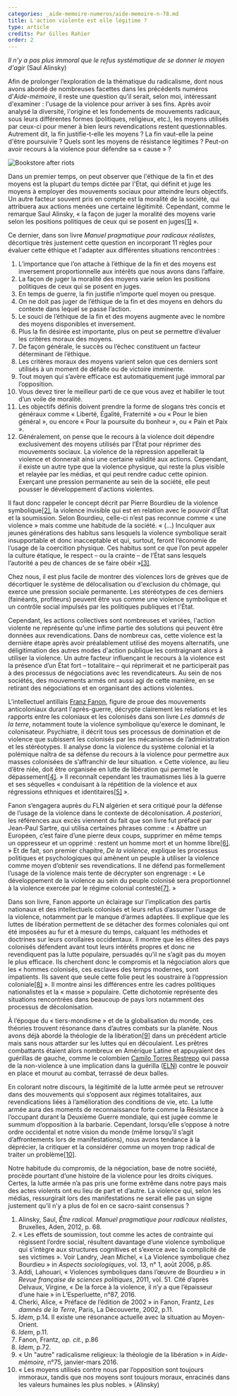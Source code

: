 ```yaml
---
categories: _aide-memoire-numeros/aide-memoire-n-78.md
title: L'action violente est elle légitime ?
type: article
credits: Par Gilles Rahier
order: 2
---
```

_Il n'y a pas plus immoral que le refus systématique de se donner le moyen d'agir_ (Saul Alinsky)

Afin de prolonger l’exploration de la thématique du radicalisme, dont nous avons abordé de nombreuses facettes dans les précédents numéros d'_Aide-mémoire_, il reste une question qu’il serait, selon moi, intéressant d'examiner : l'usage de la violence pour arriver à ses fins. Après avoir analysé la diversité, l'origine et les fondements de mouvements radicaux, sous leurs différentes formes (politiques, religieux, etc.), les moyens utilisés par ceux-ci pour mener à bien leurs revendications restent questionnables. Autrement dit, la fin justifie-t-elle les moyens ? La fin vaut-elle la peine d'être poursuivie ? Quels sont les moyens de résistance légitimes ? Peut-on avoir recours à la violence pour défendre sa « cause » ?



![Bookstore after riots](/assets/uploads/am-78-bookstore-after-riots.jpg)



Dans un premier temps, on peut observer que l'éthique de la fin et des moyens est la plupart du temps dictée par l'État, qui définit et juge les moyens à employer des mouvements sociaux pour atteindre leurs objectifs. Un autre facteur souvent pris en compte est la moralité de la société, qui attribuera aux actions menées une certaine légitimité. Cependant, comme le remarque Saul Alinsky, « la façon de juger la moralité des moyens varie selon les positions politiques de ceux qui se posent en juges[[1]](#footnote-1) ».

Ce dernier, dans son livre _Manuel pragmatique pour radicaux réalistes_, décortique très justement cette question en incorporant 11 règles pour évaluer cette éthique et l'adapter aux différentes situations rencontrées :

1. L’importance que l’on attache à l’éthique de la fin et des moyens est inversement proportionnelle aux intérêts que nous avons dans l’affaire.
2. La façon de juger la moralité des moyens varie selon les positions politiques de ceux qui se posent en juges.
3. En temps de guerre, la fin justifie n’importe quel moyen ou presque.
4. On ne doit pas juger de l’éthique de la fin et des moyens en dehors du contexte dans lequel se passe l’action.
5. Le souci de l’éthique de la fin et des moyens augmente avec le nombre des moyens disponibles et inversement.
6. Plus la fin désirée est importante, plus on peut se permettre d’évaluer les critères moraux des moyens.
7. De façon générale, le succès ou l’échec constituent un facteur déterminant de l’éthique.
8. Les critères moraux des moyens varient selon que ces derniers sont utilisés à un moment de défaite ou de victoire imminente.
9. Tout moyen qui s’avère efficace est automatiquement jugé immoral par l’opposition.
10. Vous devez tirer le meilleur parti de ce que vous avez et habiller le tout d’un voile de moralité.
11. Les objectifs définis doivent prendre la forme de slogans très concis et généraux comme « Liberté, Égalité, Fraternité » ou « Pour le bien général », ou encore « Pour la poursuite du bonheur », ou « Pain et Paix ».
12. Généralement, on pense que le recours à la violence doit dépendre exclusivement des moyens utilisés par l’État pour réprimer des mouvements sociaux. La violence de la répression appellerait la violence et donnerait ainsi une certaine validité aux actions. Cependant, il existe un autre type que la violence physique, qui reste la plus visible et relayée par les médias, et qui peut rendre caduc cette opinion. Exerçant une pression permanente au sein de la société, elle peut pousser le développement d'actions violentes.

Il faut donc rappeler le concept décrit par Pierre Bourdieu de la violence symbolique[[2]](#footnote-2), la violence invisible qui est en relation avec le pouvoir d’État et la soumission. Selon Bourdieu, celle-ci n’est pas reconnue comme « une violence » mais comme une habitude de la société. « (…) Inculquer aux jeunes générations des habitus sans lesquels la violence symbolique serait insupportable et donc inacceptable et qui, surtout, feront l’économie de l’usage de la coercition physique. Ces habitus sont ce que l’on peut appeler la culture étatique, le respect – ou la crainte – de l’État sans lesquels l’autorité a peu de chances de se faire obéir »[[3]](#footnote-3).

Chez nous, il est plus facile de montrer des violences lors de grèves que de décortiquer le système de délocalisation ou d'exclusion du chômage, qui exerce une pression sociale permanente. Les stéréotypes de ces derniers (fainéants, profiteurs) peuvent être vus comme une violence symbolique et un contrôle social impulsés par les politiques publiques et l'État.

Cependant, les actions collectives sont nombreuses et variées, l'action violente ne représente qu'une infime partie des solutions qui peuvent être données aux revendications. Dans de nombreux cas, cette violence est la dernière étape après avoir préalablement utilisé des moyens alternatifs, une déligitimation des autres modes d'action publique les contraignant alors à utiliser la violence. Un autre facteur influençant le recours à la violence est la présence d’un État fort – totalitaire – qui réprimerait et ne participerait pas à des processus de négociations avec les revendicateurs. Au sein de nos sociétés, des mouvements armés ont aussi agi de cette manière, en se retirant des négociations et en organisant des actions violentes.

L'intellectuel antillais [Franz Fanon](https://fr.wikipedia.org/wiki/Frantz_Fanon), figure de proue des mouvements anticoloniaux durant l'après-guerre, décrypte clairement les relations et les rapports entre les coloniaux et les colonisés dans son livre _Les damnés de la terre_, notamment toute la violence symbolique qu'exerce le dominant, le colonisateur. Psychiatre, il décrit tous ses processus de domination et de violence que subissent les colonisés par les mécanismes de l’administration et les stéréotypes. Il analyse donc la violence du système colonial et la polémique naîtra de sa défense du recours à la violence pour permettre aux masses colonisées de s’affranchir de leur situation. « Cette violence, au lieu d’être niée, doit être organisée en lutte de libération qui permet le dépassement[[4]](#footnote-4). » Il reconnaît cependant les traumatismes liés à la guerre et ses séquelles « conduisant à la répétition de la violence et aux régressions ethniques et identitaires[[5]](#footnote-5) ».

Fanon s’engagera auprès du FLN algérien et sera critiqué pour la défense de l’usage de la violence dans le contexte de décolonisation. _A posteriori_, les références aux excès viennent du fait que son livre fut préfacé par Jean-Paul Sartre, qui utilisa certaines phrases comme : « Abattre un Européen, c’est faire d’une pierre deux coups, supprimer en même temps un oppresseur et un opprimé : restent un homme mort et un homme libre[[6]](#footnote-6). » Et de fait, son premier chapitre, _De la violence_, explique les processus politiques et psychologiques qui amènent un peuple à utiliser la violence comme moyen d’obtenir ses revendications. Il ne défend pas formellement l’usage de la violence mais tente de décrypter son engrenage : « Le développement de la violence au sein du peuple colonisé sera proportionnel à la violence exercée par le régime colonial contesté[[7]](#footnote-7). »

Dans son livre, Fanon apporte un éclairage sur l’implication des partis nationaux et des intellectuels colonisés et leurs refus d’assumer l’usage de la violence, notamment par le manque d’armes adaptées. Il explique que les luttes de libération permettent de se détacher des formes coloniales qui ont été imposées au fur et à mesure du temps, calquant les méthodes et doctrines sur leurs corollaires occidentaux. Il montre que les élites des pays colonisés défendent avant tout leurs intérêts propres et donc ne revendiquent pas la lutte populaire, persuadés qu’il ne s’agit pas du moyen le plus efficace. Ils cherchent donc le compromis et la négociation alors que les « hommes colonisés, ces esclaves des temps modernes, sont impatients. Ils savent que seule cette folie peut les soustraire à l’oppression coloniale[[8]](#footnote-8) ». Il montre ainsi les différences entre les cadres politiques nationalistes et la « masse » populaire. Cette dichotomie représente des situations rencontrées dans beaucoup de pays lors notamment des processus de décolonisation.

À l’époque du « tiers-mondisme » et de la globalisation du monde, ces théories trouvent résonance dans d’autres combats sur la planète. Nous avons déjà abordé la théologie de la libération[[9]](#footnote-9) dans un précédent article mais sans nous attarder sur les luttes qui en découlaient. Les prêtres combattants étaient alors nombreux en Amérique Latine et appuyaient des guérillas de gauche, comme le colombien [Camilo Torres Restrepo](https://fr.wikipedia.org/wiki/Camilo_Torres_Restrepo) qui passa de la non-violence à une implication dans la guérilla ([ELN](https://fr.wikipedia.org/wiki/Arm%C3%A9e_de_lib%C3%A9ration_nationale_(Colombie))) contre le pouvoir en place et mourut au combat, terrassé de deux balles.

En colorant notre discours, la légitimité de la lutte armée peut se retrouver dans des mouvements qui s’opposent aux régimes totalitaires, aux revendications liées à l’amélioration des conditions de vie, etc. La lutte armée aura des moments de reconnaissance forte comme la Résistance à l’occupant durant la Deuxième Guerre mondiale, qui est jugée comme le summum d’opposition à la barbarie. Cependant, lorsqu’elle s’oppose à notre ordre occidental et notre vision du monde (même lorsqu’il s’agit d’affrontements lors de manifestations), nous avons tendance à la déprécier, la critiquer et la considérer comme un moyen trop radical de traiter un problème[[10]](#footnot-10).

Notre habitude du compromis, de la négociation, base de notre société, procède pourtant d’une histoire de la violence pour les droits civiques. Certes, la lutte armée n’a pas pris une forme extrême dans notre pays mais des actes violents ont eu lieu de part et d’autre. La violence qui, selon les médias, ressurgirait lors des manifestations ne serait elle pas un signe justement qu’il n’y a plus de foi en ce sacro-saint consensus ?

1. Alinsky, Saul, _Être radical. Manuel pragmatique pour radicaux réalistes_, Bruxelles, Aden, 2012, p. 68.
2. « Les effets de soumission, tout comme les actes de contrainte qui régissent l’ordre social, résultent davantage d’une violence symbolique qui s’intègre aux structures cognitives et s’exerce avec la complicité de ses victimes ». Voir Landry, Jean Michel, « La Violence symbolique chez Bourdieu » in _Aspects sociologiques_, vol. 13, n° 1, août 2006, p.85.
3. Addi, Lahouari, « Violences symboliques dans l’œuvre de Bourdieu » in _Revue française de sciences politiques_, 2011, vol. 51. Cité d’après Delvaux, Virgine, « De la force à la violence, il n’y a que l’épaisseur d’une haie » in L’Esperluette, n°87, 2016.
4. Cherki, Alice, « Préface de l’édition de 2002 » in Fanon, Frantz, _Les damnés de la Terre_, Paris, La Découverte, 2002, p.11.
5. _Idem_, p.14. Il existe une résonance actuelle avec la situation au Moyen-Orient.
6. _Idem_, p.11.
7. Fanon, Frantz, _op. cit._, p.86
8. _Idem_, p.72.
9. « Un "autre" radicalisme religieux: la théologie de la libération » in _Aide-mémoire_, n°75, janvier-mars 2016.
10. « Les moyens utilisés contre nous par l’opposition sont toujours immoraux, tandis que nos moyens sont toujours moraux, enracinés dans les valeurs humaines les plus nobles. » (Alinsky)
